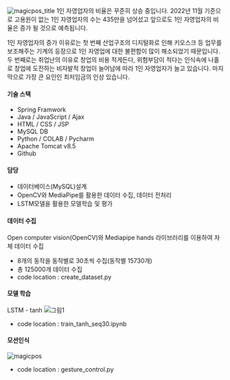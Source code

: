 ![magicpos_title](https://github.com/baekjaeseok/magicpos/assets/133929822/848f4869-16e1-46cb-be3a-cc7bd5c4770e)
1인 자영업자의 비율은 꾸준히 상승 중입니다.
2022년 11월 기준으로 고용원이 없는 1인 자영업자의 수는 435만을 넘어섰고 
앞으로도 1인 자영업자의 비율은 증가 될 것으로 예측됩니다.

1인 자영업자의 증가 이유로는
첫 번째 산업구조의 디지털화로 인해 키오스크 등 업무를 보조해주는 기계의 등장으로 1인 자영업에 대한 불편함이 많이 해소되었기 때문입니다.
두 번째로는 취업난의 이유로 창업의 비용 적게든다, 위험부담이 적다는 인식속에
나홀로 창업에 도전하는 비자발적 창업이 늘어남에 따라 1인 자영업자가 늘고 있습니다.
마지막으로 가장 큰 요인인 최저임금의 인상 있습니다.
#### 기술 스택
* Spring Framwork
* Java / JavaScript / Ajax
* HTML / CSS / JSP
* MySQL DB
* Python / COLAB / Pycharm
* Apache Tomcat v8.5
* Github

#### 담당
* 데이터베이스(MySQL)설계
* OpenCV와 MediaPipe를 활용한 데이터 수집, 데이터 전처리
* LSTM모델을 활용한 모델학습 및 평가

#### 데이터 수집
Open computer vision(OpenCV)와 Mediapipe hands 라이브러리를 이용하여 자체 데이터 수집
* 8개의 동작을 동작별로 30초씩 수집(동작별 15730개)
* 총 125000개 데이터 수집
* code location : create_dataset.py

#### 모델 학습
LSTM - tanh
![그림1](https://github.com/baekjaeseok/magicpos/assets/133929822/3d94188a-3d7b-4d70-b482-0c330ce59f2a)
* code location : train_tanh_seq30.ipynb

#### 모션인식
![magicpos](https://github.com/baekjaeseok/magicpos/assets/133929822/42c7e6a0-fa7a-4578-82a8-88f417a6812c)
* code location : gesture_control.py

  
